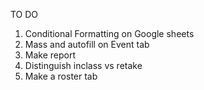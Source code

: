 TO DO

1. Conditional Formatting on Google sheets
2. Mass and autofill on Event tab
3. Make report
4. Distinguish inclass vs retake
5. Make a roster tab
 
